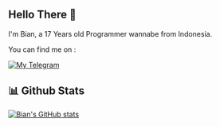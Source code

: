 ## Hello There 👋
I'm Bian, a 17 Years old Programmer wannabe from Indonesia.

You can find me on :  

[![My Telegram](https://badges.aleen42.com/src/telegram.svg)](https://t.me/BianSepang)

## 📊 Github Stats
[![Bian's GitHub stats](https://github-readme-stats.vercel.app/api?username=BianSepang&count_private=true&include_all_commits=true&show_icons=true&theme=dracula)](https://github.com/BianSepang)